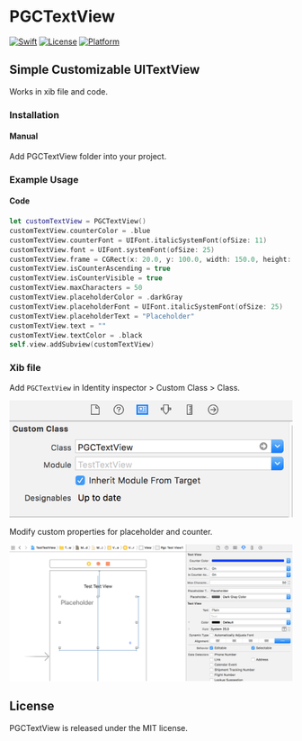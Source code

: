 # PGCTextView

[![Swift](https://img.shields.io/badge/swift-4.0-orange.svg?style=flat)](https://developer.apple.com/swift/)
[![License](https://img.shields.io/badge/license-MIT-71787A.svg)](https://tldrlegal.com/license/mit-license)
[![Platform](https://img.shields.io/badge/platform-ios-lightgrey.svg)](https://developer.apple.com/ios/)


## Simple Customizable UITextView

Works in xib file and code.

### Installation

#### Manual

Add PGCTextView folder into your project.

### Example Usage

#### Code

```swift
let customTextView = PGCTextView()
customTextView.counterColor = .blue
customTextView.counterFont = UIFont.italicSystemFont(ofSize: 11)
customTextView.font = UIFont.systemFont(ofSize: 25)
customTextView.frame = CGRect(x: 20.0, y: 100.0, width: 150.0, height: 200.0)
customTextView.isCounterAscending = true
customTextView.isCounterVisible = true
customTextView.maxCharacters = 50
customTextView.placeholderColor = .darkGray
customTextView.placeholderFont = UIFont.italicSystemFont(ofSize: 25)
customTextView.placeholderText = "Placeholder"
customTextView.text = ""
customTextView.textColor = .black
self.view.addSubview(customTextView)
```

### Xib file

Add `PGCTextView` in Identity inspector > Custom Class > Class.

![Class](https://github.com/aguilarpgc/PGCTextView/blob/master/Images/class_name.png)

Modify custom properties for placeholder and counter.

![Xib](https://github.com/aguilarpgc/PGCTextView/blob/master/Images/xib_file.png)

## License

PGCTextView is released under the MIT license.

